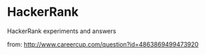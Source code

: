 # HackerRank
HackerRank experiments and answers

from: http://www.careercup.com/question?id=4863869499473920
